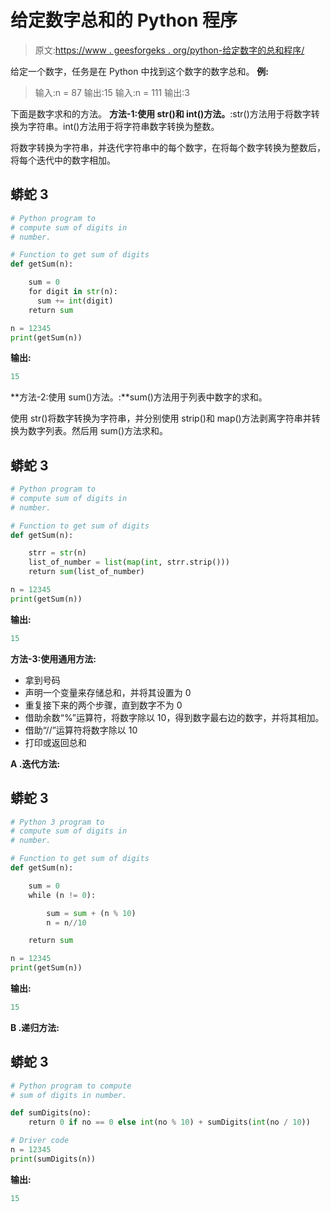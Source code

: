 # 给定数字总和的 Python 程序

> 原文:[https://www . geesforgeks . org/python-给定数字的总和程序/](https://www.geeksforgeeks.org/python-program-for-sum-the-digits-of-a-given-number/)

给定一个数字，任务是在 Python 中找到这个数字的数字总和。
**例:**

> 输入:n = 87
> 输出:15
> 输入:n = 111
> 输出:3

下面是数字求和的方法。
**方法-1:使用 str()和 int()方法。**:str()方法用于将数字转换为字符串。int()方法用于将字符串数字转换为整数。

将数字转换为字符串，并迭代字符串中的每个数字，在将每个数字转换为整数后，将每个迭代中的数字相加。

## 蟒蛇 3

```py
# Python program to
# compute sum of digits in 
# number.

# Function to get sum of digits 
def getSum(n):

    sum = 0
    for digit in str(n): 
      sum += int(digit)      
    return sum

n = 12345
print(getSum(n))
```

**输出:**

```py
15
```

**方法-2:使用 sum()方法。:**sum()方法用于列表中数字的求和。

使用 str()将数字转换为字符串，并分别使用 strip()和 map()方法剥离字符串并转换为数字列表。然后用 sum()方法求和。

## 蟒蛇 3

```py
# Python program to
# compute sum of digits in 
# number.

# Function to get sum of digits 
def getSum(n):

    strr = str(n)
    list_of_number = list(map(int, strr.strip()))
    return sum(list_of_number)

n = 12345
print(getSum(n))
```

**输出:**

```py
15
```

**方法-3:使用通用方法:**

*   拿到号码
*   声明一个变量来存储总和，并将其设置为 0
*   重复接下来的两个步骤，直到数字不为 0
*   借助余数“%”运算符，将数字除以 10，得到数字最右边的数字，并将其相加。
*   借助“//”运算符将数字除以 10
*   打印或返回总和

**A .迭代方法:**

## 蟒蛇 3

```py
# Python 3 program to
# compute sum of digits in 
# number.

# Function to get sum of digits 
def getSum(n):

    sum = 0
    while (n != 0):

        sum = sum + (n % 10)
        n = n//10

    return sum

n = 12345
print(getSum(n))
```

**输出:**

```py
15
```

**B .递归方法:**

## 蟒蛇 3

```py
# Python program to compute
# sum of digits in number.

def sumDigits(no):
    return 0 if no == 0 else int(no % 10) + sumDigits(int(no / 10)) 

# Driver code
n = 12345
print(sumDigits(n))
```

**输出:**

```py
15
```